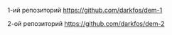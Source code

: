 1-ий репозиторий
https://github.com/darkfos/dem-1

2-ой репозиторий
https://github.com/darkfos/dem-2
